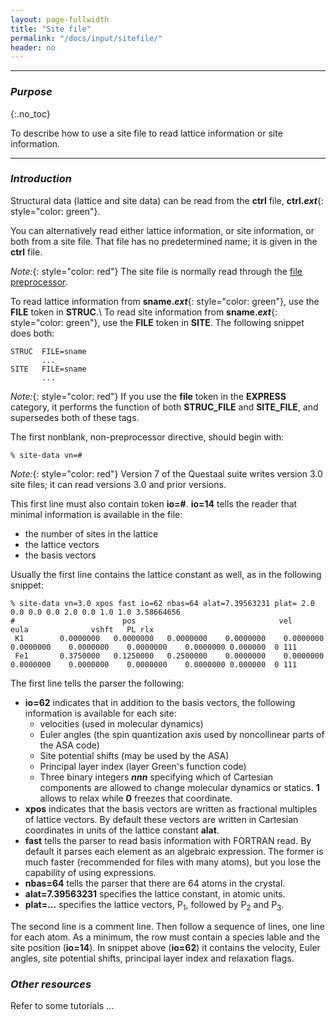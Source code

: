 ```yaml
---
layout: page-fullwidth
title: "Site file"
permalink: "/docs/input/sitefile/"
header: no
---
```

_____________________________________________________________

### _Purpose_
{:.no_toc}

To describe how to use a site file to read lattice information or site information.

_____________________________________________________________

### _Introduction_

Structural data (lattice and site data) can be read from the **ctrl** file,
**ctrl._ext_**{: style="color: green"}.

You can alternatively read either lattice information, or site information,
or both from a site file.  That file has no predetermined name; it is 
given in the **ctrl** file.

_Note:_{: style="color: red"} The site file is normally read
through the [file preprocessor](/docs/input/preprocessor/).


To read lattice information from **sname._ext_**{: style="color: green"},
use the **FILE** token in **STRUC**.\\
To read site information from **sname._ext_**{: style="color: green"},
use the **FILE** token in **SITE**.  The following snippet does both:

~~~
STRUC  FILE=sname
       ...
SITE   FILE=sname
       ...
~~~

_Note:_{: style="color: red"}
If you use the **file** token in the **EXPRESS** category, it performs the function
of both **STRUC_FILE** and **SITE_FILE**, and supersedes both of these tags.

The first nonblank, non-preprocessor directive, should begin with:

~~~
% site-data vn=#
~~~

_Note:_{: style="color: red"} Version 7 of the Questaal suite writes version 3.0 site files; it can read
versions 3.0 and prior versions.

This first line must also contain token **io=#**.  **io=14** tells the reader
that minimal information is available in the file: 
+ the number of sites in the lattice
+ the lattice vectors
+ the basis vectors

Usually the first line contains the lattice constant as well, as in the following snippet:

~~~
% site-data vn=3.0 xpos fast io=62 nbas=64 alat=7.39563231 plat= 2.0 0.0 0.0 0.0 2.0 0.0 1.0 1.0 3.58664656
#                        pos                                vel                     eula              vshft   PL rlx
 K1        0.0000000   0.0000000   0.0000000    0.0000000    0.0000000    0.0000000    0.0000000    0.0000000    0.0000000 0.000000  0 111
 Fe1       0.3750000   0.1250000   0.2500000    0.0000000    0.0000000    0.0000000    0.0000000    0.0000000    0.0000000 0.000000  0 111
~~~

The first line tells the parser the following:

+ **io=62** indicates that in addition to the basis vectors, the following information is available for each site:
  + velocities (used in molecular dynamics)
  + Euler angles (the spin quantization axis used by noncollinear parts of the ASA code)
  + Site potential shifts (may be used by the ASA)
  + Principal layer index (layer Green's function code)
  + Three binary integers **_nnn_** specifying which of Cartesian components are allowed to
    change molecular dynamics or statics. **1** allows to relax while **0** freezes that coordinate.
+ **xpos** indicates that the basis vectors are written as fractional multiples of lattice vectors.
  By default these vectors are written in Cartesian coordinates in units of the lattice constant **alat**.
+ **fast** tells the parser to read basis information with FORTRAN read.  By default
  it parses each element as an algebraic expression.  The former is much faster (recommended for files with many atoms), but you lose the capability of using expressions.
+ **nbas=64** tells the parser that there are 64 atoms in the crystal.
+ **alat=7.39563231** specifies the lattice constant, in atomic units.
+ **plat=...** specifies the lattice vectors, P<sub>1</sub>, followed by P<sub>2</sub> and P<sub>3</sub>.

The second line is a comment line.  Then follow a sequence of lines, one line for each atom.
As a minimum, the row must contain a species lable and the site position (**io=14**).
In snippet above (**io=62**) it contains the velocity, Euler angles, site potential shifts, principal layer index and relaxation flags.

### _Other resources_

Refer to some tutorials ...

